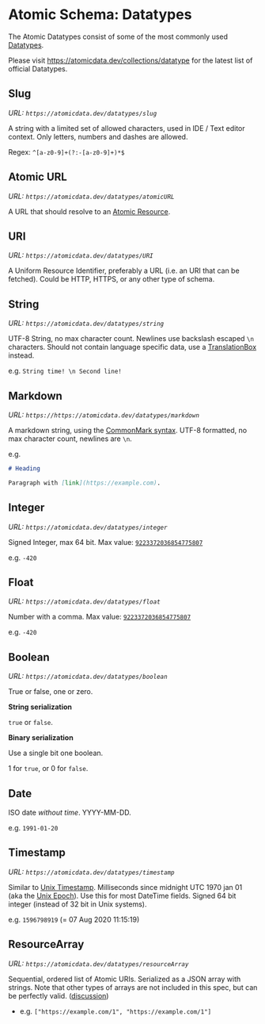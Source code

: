 # Atomic Schema: Datatypes

The Atomic Datatypes consist of some of the most commonly used [Datatypes](classes.md#Datatype).

Please visit https://atomicdata.dev/collections/datatype for the latest list of official Datatypes.

## Slug

_URL: `https://atomicdata.dev/datatypes/slug`_

A string with a limited set of allowed characters, used in IDE / Text editor context.
Only letters, numbers and dashes are allowed.

Regex: `^[a-z0-9]+(?:-[a-z0-9]+)*$`

## Atomic URL

_URL: `https://atomicdata.dev/datatypes/atomicURL`_

A URL that should resolve to an [Atomic Resource](../core/concepts.md#Resource).

## URI

_URL: `https://atomicdata.dev/datatypes/URI`_

A Uniform Resource Identifier, preferably a URL (i.e. an URI that can be fetched).
Could be HTTP, HTTPS, or any other type of schema.

## String

_URL: `https://atomicdata.dev/datatypes/string`_

UTF-8 String, no max character count.
Newlines use backslash escaped `\n` characters.
Should not contain language specific data, use a [TranslationBox](translations.md) instead.

e.g. `String time! \n Second line!`

## Markdown

_URL: `https://https://atomicdata.dev/datatypes/markdown`_

A markdown string, using the [CommonMark syntax](https://commonmark.org/).
UTF-8 formatted, no max character count, newlines are `\n`.

e.g.

```md
# Heading

Paragraph with [link](https://example.com).
```

## Integer

_URL: `https://atomicdata.dev/datatypes/integer`_

Signed Integer, max 64 bit.
Max value: [`9223372036854775807`](https://en.wikipedia.org/wiki/9,223,372,036,854,775,807)

e.g. `-420`

## Float

_URL: `https://atomicdata.dev/datatypes/float`_

Number with a comma.
Max value: [`9223372036854775807`](https://en.wikipedia.org/wiki/9,223,372,036,854,775,807)

e.g. `-420`

## Boolean

_URL: `https://atomicdata.dev/datatypes/boolean`_

True or false, one or zero.

**String serialization**

`true` or `false`.

**Binary serialization**

Use a single bit one boolean.

1 for `true`, or 0 for `false`.

## Date

ISO date _without time_.
YYYY-MM-DD.

e.g. `1991-01-20`

##  Timestamp

_URL: `https://atomicdata.dev/datatypes/timestamp`_

Similar to [Unix Timestamp](https://www.unixtimestamp.com/).
Milliseconds since midnight UTC 1970 jan 01 (aka the [Unix Epoch](https://en.wikipedia.org/wiki/Unix_time)).
Use this for most DateTime fields.
Signed 64 bit integer (instead of 32 bit in Unix systems).

e.g. `1596798919` (= 07 Aug 2020 11:15:19)

## ResourceArray

_URL: `https://atomicdata.dev/datatypes/resourceArray`_

Sequential, ordered list of Atomic URIs.
Serialized as a JSON array with strings.
Note that other types of arrays are not included in this spec, but can be perfectly valid.
([discussion]())

- e.g. `["https://example.com/1", "https://example.com/1"]`
